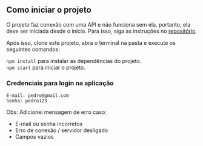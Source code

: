 ## Como iniciar o projeto

O projeto faz conexão com uma API e não funciona sem ela, portanto, ela deve ser iniciada desde o início. Para isso, siga as instruções no [repositório](https://github.com/pedrorreiro/axios-api).

Após isso, clone este projeto, abra o terminal na pasta e execute os seguintes comandos:

```npm install``` para instalar as dependências do projeto.</br>
```npm start``` para iniciar o projeto.

### Credenciais para login na aplicação

    E-mail: pedro@gmail.com
    Senha: pedro123

Obs: Adicionei mensagem de erro caso:

* E-mail ou senha incorretos
* Erro de conexão / servidor desligado
* Campos vazios
